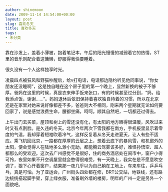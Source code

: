 ```yaml
---
author: shinemoon
date: 2009-11-14 14:54:00+00:00
layout: post
slug: 喜欢冬天
title: 喜欢冬天
tags:
- 未分类
---
```


靠在沙发上，盖着小薄被，抱着笔记本，午后的阳光慢慢的减弱着它的热情，ST里的音乐则配合着这慵懒，舒服得我快要睡着。  
  
很久没有一个人这样独享时光。  
  
凌晨四点被狂风和野猫吵醒后，给v打电话，电话那边隐约听见他同事说，“你女朋友还没睡啊”，这是独自睡在这个房子里的第一个晚上，显然新换的被子不够厚。爸妈在这里的时候，真是衣来伸手饭来张口，有的时候甚至过分到，“妈，给我添点饭，谢谢……”。妈妈退休后依旧保持着喜欢独自待着的习惯，所以在北京还是在家里对她来说好像都差不多，爸爸则大不相同，刚来两个星期就无论如何要回家了，说是感觉浪费生命，腰都坐痛，呵呵。顺其自然吧，一切都还过得去。  
  
上午出门去买菜，屋顶和树上的雪还没有化，有太阳的地方晒得很温暖，风吹过来时又有点割脸。是久违的冬天。北京今年两次下雪我都在南方，手机报里显示着零度的气温，我却穿着短袖吹着冷气，这样反复着从冬天走进夏天，让人有些不适应。乘飞机回北京，一路都在厚厚的云层之上，想着云底下的暴风雪，和机窗外的太阳，便会觉得人在陆地多么渺小无助，都能腾云驾雾该多好，难怪孙悟空、超人都那么的受欢迎。这次去广州感觉不是很好，住的商务酒店处在闹市中，窗户小得可怜，夜里如果不开空调屋里就会憋得很难受，有一天晚上，我实在是不愿意吹空调了，狠下心开着窗户，结果那一夜几乎以为自己躺在工地上，车来车往，乒乒乓乓，真是可怕。为了亚运会，广州街头四处都在修，BRT公交站，地铁线，还有路边统统搭起脚手架，穿上绿衣服，准备刷外墙的楼房，明年的广州一定是另外一个面貌吧。
